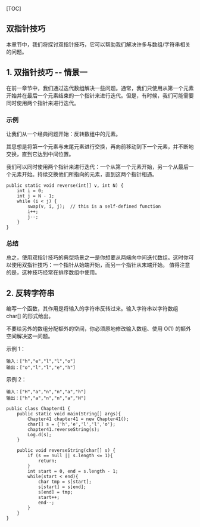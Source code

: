 [TOC]

## 双指针技巧

本章节中，我们将探讨双指针技巧，它可以帮助我们解决许多与数组/字符串相关的问题。

## 1. 双指针技巧 -- 情景一

在前一章节中，我们通过迭代数组解决一些问题。通常，我们只使用从第一个元素开始并在最后一个元素结束的一个指针来进行迭代。但是，有时候，我们可能需要同时使用两个指针来进行迭代。

### 示例

让我们从一个经典问题开始：反转数组中的元素。

其思想是将第一个元素与末尾元素进行交换，再向前移动到下一个元素，并不断地交换，直到它达到中间位置。

我们可以同时使用两个指针来进行迭代：一个从第一个元素开始，另一个从最后一个元素开始。持续交换他们所指向的元素，直到这两个指针相遇。

```
public static void reverse(int[] v, int N) {
    int i = 0;
    int j = N - 1;
    while (i < j) {
        swap(v, i, j);  // this is a self-defined function
        i++;
        j--;
    }
}
```

### 总结

总之，使用双指针技巧的典型场景之一是你想要从两端向中间迭代数组。这时你可以使用双指针技巧：一个指针从始端开始，而另一个指针从末端开始。
值得注意的是，这种技巧经常在排序数组中使用。

## 2. 反转字符串

编写一个函数，其作用是将输入的字符串反转过来。输入字符串以字符数组 char[] 的形式给出。

不要给另外的数组分配额外的空间，你必须原地修改输入数组、使用 O(1) 的额外空间解决这一问题。

示例 1：
```
输入：["h","e","l","l","o"]
输出：["o","l","l","e","h"]
```

示例 2：
```
输入：["H","a","n","n","a","h"]
输出：["h","a","n","n","a","H"]
```

```
public class Chapter41 {
    public static void main(String[] args){
        Chapter41 chapter41 = new Chapter41();
        char[] s = {'h','e','l','l','o'};
        chapter41.reverseString(s);
        Log.d(s);
    }

    public void reverseString(char[] s) {
        if (s == null || s.length <= 1){
            return;
        }
        int start = 0, end = s.length - 1;
        while(start < end){
            char tmp = s[start];
            s[start] = s[end];
            s[end] = tmp;
            start++;
            end--;
        }
    }
}
```